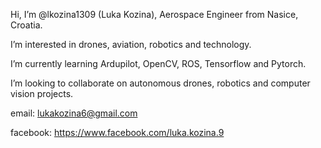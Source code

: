 Hi, I’m @lkozina1309 (Luka Kozina), Aerospace Engineer from Nasice, Croatia.

I’m interested in drones, aviation, robotics and technology.

I’m currently learning Ardupilot, OpenCV, ROS, Tensorflow and Pytorch.

I’m looking to collaborate on autonomous drones, robotics and computer vision projects.

email: lukakozina6@gmail.com

facebook: https://www.facebook.com/luka.kozina.9

<!---
lkozina1309/lkozina1309 is a ✨ special ✨ repository because its `README.md` (this file) appears on your GitHub profile.
You can click the Preview link to take a look at your changes.
--->
